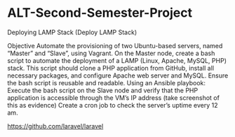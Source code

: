 # ALT-Second-Semester-Project
Deploying LAMP Stack
(Deploy LAMP Stack)

Objective
Automate the provisioning of two Ubuntu-based servers, named “Master” and “Slave”, using Vagrant.
On the Master node, create a bash script to automate the deployment of a LAMP (Linux, Apache, MySQL, PHP) stack.
This script should clone a PHP application from GitHub, install all necessary packages, and configure Apache web server and MySQL. 
Ensure the bash script is reusable and readable.
Using an Ansible playbook:
Execute the bash script on the Slave node and verify that the PHP application is accessible through the VM’s IP address (take screenshot of this as evidence)
Create a cron job to check the server’s uptime every 12 am.

https://github.com/laravel/laravel